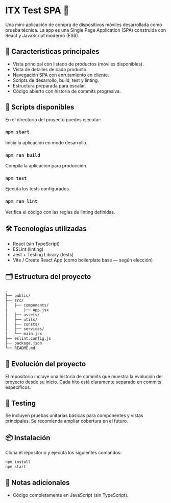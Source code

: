 # ITX Test SPA 📱

Una mini-aplicación de compra de dispositivos móviles desarrollada como prueba técnica. La app es una Single Page Application (SPA) construida con React y JavaScript moderno (ES6).

## 🔎 Características principales

- Vista principal con listado de productos (móviles disponibles).
- Vista de detalles de cada producto.
- Navegación SPA con enrutamiento en cliente.
- Scripts de desarrollo, build, test y linting.
- Estructura preparada para escalar.
- Código abierto con historia de commits progresiva.

## 🚀 Scripts disponibles

En el directorio del proyecto puedes ejecutar:

### `npm start`
Inicia la aplicación en modo desarrollo.

### `npm run build`
Compila la aplicación para producción.

### `npm test`
Ejecuta los tests configurados.

### `npm run lint`
Verifica el código con las reglas de linting definidas.

## 🛠️ Tecnologías utilizadas

- React (sin TypeScript)
- ESLint (linting)
- Jest + Testing Library (tests)
- Vite / Create React App (como boilerplate base — según elección)

## 🗂️ Estructura del proyecto

```bash
.
├── public/
├── src/
│   ├── components/
│       ├── App.jsx
│   ├── assets/
│   ├── utils/
│   ├── consts/
│   ├── services/
│   └── main.jsx
├── eslint.config.js
├── package.json
└── README.md
```

## 🔄 Evolución del proyecto

El repositorio incluye una historia de commits que muestra la evolución del proyecto desde su inicio. Cada hito está claramente separado en commits específicos.

## 🧪 Testing

Se incluyen pruebas unitarias básicas para componentes y vistas principales. Se recomienda ampliar cobertura en el futuro.

## 📦 Instalación

Clona el repositorio y ejecuta los siguientes comandos:

```bash
npm install
npm start
```

## 📄 Notas adicionales

- Código completamente en JavaScript (sin TypeScript).